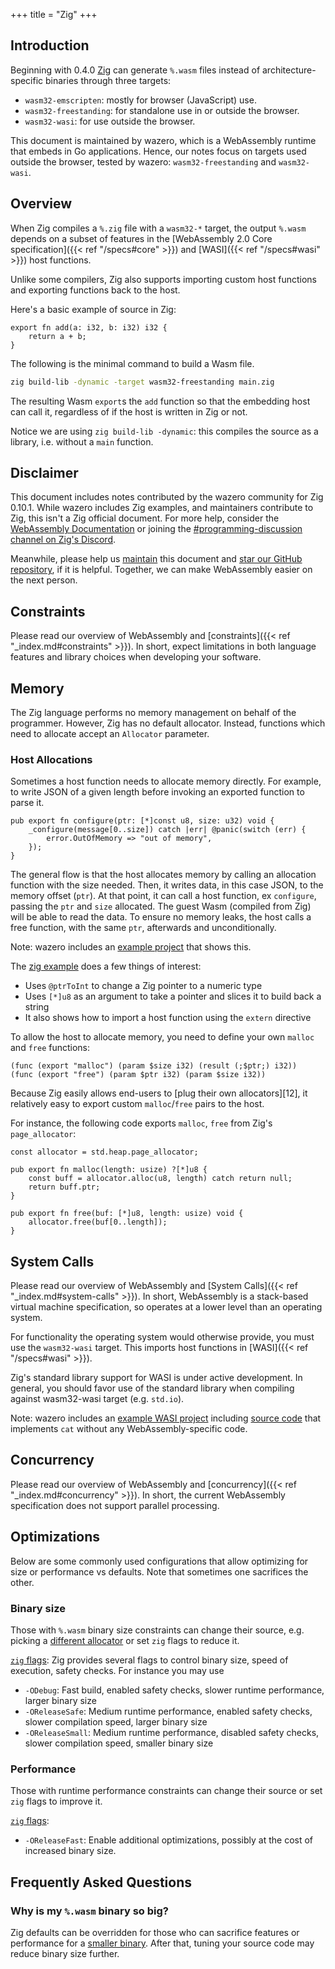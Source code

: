 +++
title = "Zig"
+++

## Introduction

Beginning with 0.4.0 [Zig][1] can generate `%.wasm` files instead of
architecture-specific binaries through three targets:

* `wasm32-emscripten`: mostly for browser (JavaScript) use.
* `wasm32-freestanding`: for standalone use in or outside the browser.
* `wasm32-wasi`: for use outside the browser.

This document is maintained by wazero, which is a WebAssembly runtime that
embeds in Go applications. Hence, our notes focus on targets used outside the
browser, tested by wazero: `wasm32-freestanding` and `wasm32-wasi`.

## Overview

When Zig compiles a `%.zig` file with a `wasm32-*` target, the output `%.wasm`
depends on a subset of features in the [WebAssembly 2.0
Core specification]({{< ref "/specs#core" >}}) and [WASI]({{< ref "/specs#wasi" >}}) host
functions.

Unlike some compilers, Zig also supports importing custom host functions and
exporting functions back to the host.

Here's a basic example of source in Zig:

```zig
export fn add(a: i32, b: i32) i32 {
    return a + b;
}
```

The following is the minimal command to build a Wasm file.

```bash
zig build-lib -dynamic -target wasm32-freestanding main.zig
```

The resulting Wasm `export`s the `add` function so that the embedding host can
call it, regardless of if the host is written in Zig or not.

Notice we are using `zig build-lib -dynamic`: this
compiles the source as a library, i.e. without a `main` function.

## Disclaimer

This document includes notes contributed by the wazero community for Zig 0.10.1.
While wazero includes Zig examples, and maintainers contribute to Zig, this
isn't a Zig official document. For more help, consider the [WebAssembly Documentation][4]
or joining the [#programming-discussion channel on
Zig's Discord][5].

Meanwhile, please help us [maintain][6] this document and [star our GitHub
repository][7], if it is helpful. Together, we can make WebAssembly easier on
the next person.

## Constraints

Please read our overview of WebAssembly and
[constraints]({{< ref "_index.md#constraints" >}}). In short, expect
limitations in both language features and library choices when developing your
software.

## Memory

The Zig language performs no memory management on behalf of the programmer.
However, Zig has no default allocator. Instead, functions which need to allocate
accept an `Allocator` parameter.

### Host Allocations

Sometimes a host function needs to allocate memory directly. For example, to write JSON
of a given length before invoking an exported function to parse it.

```zig
pub export fn configure(ptr: [*]const u8, size: u32) void {
    _configure(message[0..size]) catch |err| @panic(switch (err) {
        error.OutOfMemory => "out of memory",
    });
}
```

The general flow is that the host allocates memory by calling an allocation
function with the size needed. Then, it writes data, in this case JSON, to the
memory offset (`ptr`). At that point, it can call a host function, ex
`configure`, passing the `ptr` and `size` allocated. The guest Wasm (compiled
from Zig) will be able to read the data. To ensure no memory leaks, the host
calls a free function, with the same `ptr`, afterwards and unconditionally.

Note: wazero includes an [example project][9] that shows this.

The [zig example][9] does a few things of interest:
* Uses `@ptrToInt` to change a Zig pointer to a numeric type
* Uses `[*]u8` as an argument to take a pointer and slices it to build back a
string
* It also shows how to import a host function using the `extern` directive

To allow the host to allocate memory, you need to define your own `malloc` and
`free` functions:
```webassembly
(func (export "malloc") (param $size i32) (result (;$ptr;) i32))
(func (export "free") (param $ptr i32) (param $size i32))
```

Because Zig easily allows end-users to [plug their own allocators][12], it relatively easy to
export custom `malloc`/`free` pairs to the host.

For instance, the following code exports `malloc`, `free` from Zig's `page_allocator`:

```zig
const allocator = std.heap.page_allocator;

pub export fn malloc(length: usize) ?[*]u8 {
    const buff = allocator.alloc(u8, length) catch return null;
    return buff.ptr;
}

pub export fn free(buf: [*]u8, length: usize) void {
    allocator.free(buf[0..length]);
}
```

## System Calls

Please read our overview of WebAssembly and
[System Calls]({{< ref "_index.md#system-calls" >}}). In short, WebAssembly is
a stack-based virtual machine specification, so operates at a lower level than
an operating system.

For functionality the operating system would otherwise provide, you must use
the `wasm32-wasi` target. This imports host functions in
[WASI]({{< ref "/specs#wasi" >}}).

Zig's standard library support for WASI is under active development.
In general, you should favor use of the standard library when compiling against
wasm32-wasi target (e.g. `std.io`).

Note: wazero includes an [example WASI project][10] including [source code][11]
that implements `cat` without any WebAssembly-specific code.

## Concurrency

Please read our overview of WebAssembly and
[concurrency]({{< ref "_index.md#concurrency" >}}). In short, the current
WebAssembly specification does not support parallel processing.

## Optimizations

Below are some commonly used configurations that allow optimizing for size or
performance vs defaults. Note that sometimes one sacrifices the other.

### Binary size

Those with `%.wasm` binary size constraints can change their source,
e.g. picking a [different allocator][9b] or set `zig` flags to reduce it.

[`zig` flags][13]:
Zig provides several flags to control binary size, speed of execution,
safety checks. For instance you may use
* `-ODebug`: Fast build, enabled safety checks, slower runtime performance,
  larger binary size
* `-OReleaseSafe`: Medium runtime performance, enabled safety checks,
  slower compilation speed, larger binary size
* `-OReleaseSmall`: Medium runtime performance, disabled safety checks,
  slower compilation speed, smaller binary size

### Performance

Those with runtime performance constraints can change their source or set
`zig` flags to improve it.

[`zig` flags][13]:
* `-OReleaseFast`: Enable additional optimizations, possibly at the cost of
  increased binary size.

## Frequently Asked Questions

### Why is my `%.wasm` binary so big?
Zig defaults can be overridden for those who can sacrifice features or
performance for a [smaller binary](#binary-size). After that, tuning your
source code may reduce binary size further.

[1]: https://ziglang.org/download/0.4.0/release-notes.html
[2]: https://ziglang.org/documentation/0.10.1/#WASI
[4]: https://ziglang.org/documentation/0.10.1/#WebAssembly
[5]: https://discord.gg/gxsFFjE
[6]: https://github.com/ignis-runtime/wazero/tree/main/site/content/languages/zig.md
[7]: https://github.com/ignis-runtime/wazero/stargazers
[9]: https://github.com/ignis-runtime/wazero/tree/main/examples/allocation/zig
[9b]: https://ziglang.org/documentation/0.10.1/#Memory
[10]: https://github.com/ignis-runtime/wazero/tree/main/imports/wasi_snapshot_preview1/example/testdata/zig
[11]: https://github.com/ignis-runtime/wazero/blob/main/imports/wasi_snapshot_preview1/example/testdata/zig/cat.zig
[13]: https://ziglang.org/documentation/0.10.1/#Build-Mode
